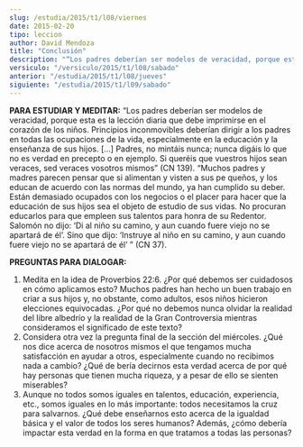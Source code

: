 ```yaml
---
slug: /estudia/2015/t1/l08/viernes
date: 2015-02-20
tipo: leccion
author: David Mendoza
title: "Conclusión"
description: "“Los padres deberían ser modelos de veracidad, porque esta es la lección diaria que debe imprimirse en el corazón de los niños. Principios inconmovibles deberían dirigir a los padres en todas las ocupaciones de la vida, especialmente en la educación y la enseñanza de sus hijos. [...]"
versiculo: "/versiculo/2015/t1/l08/sabado"
anterior: "/estudia/2015/t1/l08/jueves"
siguiente: "/estudia/2015/t1/l09/sabado"
---
```


**PARA ESTUDIAR Y MEDITAR:** “Los padres deberían ser modelos de veracidad, porque esta es la lección diaria que debe imprimirse en el corazón de los niños. Principios inconmovibles deberían dirigir a los padres en todas las ocupaciones de la vida, especialmente en la educación y la enseñanza de sus hijos. [...] Padres, no mintáis nunca; nunca digáis lo que no es verdad en precepto o en ejemplo. Si queréis que vuestros hijos sean veraces, sed veraces vosotros mismos” (CN 139). “Muchos padres y madres parecen pensar que si alimentan y visten a sus pe queños, y los educan de acuerdo con las normas del mundo, ya han cumplido su deber. Están demasiado ocupados con los negocios o el placer para hacer que la educación de sus hijos sea el objeto de estudio de sus vidas. No procuran educarlos para que empleen sus talentos para honra de su Redentor. Salomón no dijo: ‘Di al niño su camino, y aun cuando fuere viejo no se apartará de él’. Sino que dijo: ‘Instruye al niño en su camino, y aun cuando fuere viejo no se apartará de él’ ” (CN 37).

**PREGUNTAS PARA DIALOGAR:**

1.  Medita en la idea de Proverbios 22:6. ¿Por qué debemos ser cuidadosos en cómo aplicamos esto? Muchos padres han hecho un buen trabajo en criar a sus hijos y, no obstante, como adultos, esos niños hicieron elecciones equivocadas. ¿Por qué no debemos nunca olvidar la realidad del libre albedrío y la realidad de la Gran Controversia mientras consideramos el significado de este texto?
2.  Considera otra vez la pregunta final de la sección del miércoles. ¿Qué nos dice acerca de nosotros mismos el que tengamos mucha satisfacción en ayudar a otros, especialmente cuando no recibimos nada a cambio? ¿Qué de bería decirnos esta verdad acerca de por qué hay personas que tienen mucha riqueza, y a pesar de ello se sienten miserables?
3.  Aunque no todos somos iguales en talentos, educación, experiencia, etc., somos iguales en lo más importante: todos necesitamos la cruz para salvarnos. ¿Qué debe enseñarnos esto acerca de la igualdad básica y el valor de todos los seres humanos? Además, ¿cómo debería impactar esta verdad en la forma en que tratamos a todas las personas?
